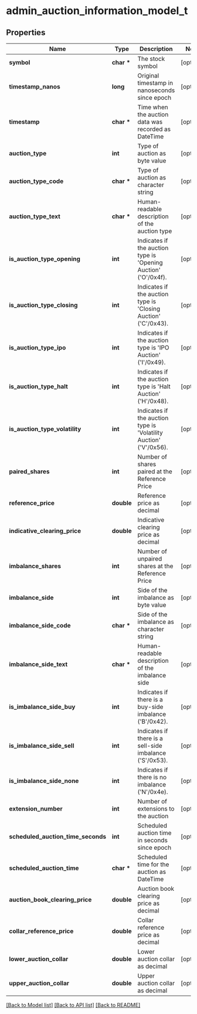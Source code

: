 # admin_auction_information_model_t

## Properties
Name | Type | Description | Notes
------------ | ------------- | ------------- | -------------
**symbol** | **char \*** | The stock symbol | [optional] 
**timestamp_nanos** | **long** | Original timestamp in nanoseconds since epoch | [optional] 
**timestamp** | **char \*** | Time when the auction data was recorded as DateTime | [optional] 
**auction_type** | **int** | Type of auction as byte value | [optional] 
**auction_type_code** | **char \*** | Type of auction as character string | [optional] 
**auction_type_text** | **char \*** | Human-readable description of the auction type | [optional] 
**is_auction_type_opening** | **int** | Indicates if the auction type is &#39;Opening Auction&#39; (&#39;O&#39;/0x4f). | [optional] 
**is_auction_type_closing** | **int** | Indicates if the auction type is &#39;Closing Auction&#39; (&#39;C&#39;/0x43). | [optional] 
**is_auction_type_ipo** | **int** | Indicates if the auction type is &#39;IPO Auction&#39; (&#39;I&#39;/0x49). | [optional] 
**is_auction_type_halt** | **int** | Indicates if the auction type is &#39;Halt Auction&#39; (&#39;H&#39;/0x48). | [optional] 
**is_auction_type_volatility** | **int** | Indicates if the auction type is &#39;Volatility Auction&#39; (&#39;V&#39;/0x56). | [optional] 
**paired_shares** | **int** | Number of shares paired at the Reference Price | [optional] 
**reference_price** | **double** | Reference price as decimal | [optional] 
**indicative_clearing_price** | **double** | Indicative clearing price as decimal | [optional] 
**imbalance_shares** | **int** | Number of unpaired shares at the Reference Price | [optional] 
**imbalance_side** | **int** | Side of the imbalance as byte value | [optional] 
**imbalance_side_code** | **char \*** | Side of the imbalance as character string | [optional] 
**imbalance_side_text** | **char \*** | Human-readable description of the imbalance side | [optional] 
**is_imbalance_side_buy** | **int** | Indicates if there is a buy-side imbalance (&#39;B&#39;/0x42). | [optional] 
**is_imbalance_side_sell** | **int** | Indicates if there is a sell-side imbalance (&#39;S&#39;/0x53). | [optional] 
**is_imbalance_side_none** | **int** | Indicates if there is no imbalance (&#39;N&#39;/0x4e). | [optional] 
**extension_number** | **int** | Number of extensions to the auction | [optional] 
**scheduled_auction_time_seconds** | **int** | Scheduled auction time in seconds since epoch | [optional] 
**scheduled_auction_time** | **char \*** | Scheduled time for the auction as DateTime | [optional] 
**auction_book_clearing_price** | **double** | Auction book clearing price as decimal | [optional] 
**collar_reference_price** | **double** | Collar reference price as decimal | [optional] 
**lower_auction_collar** | **double** | Lower auction collar as decimal | [optional] 
**upper_auction_collar** | **double** | Upper auction collar as decimal | [optional] 

[[Back to Model list]](../README.md#documentation-for-models) [[Back to API list]](../README.md#documentation-for-api-endpoints) [[Back to README]](../README.md)


